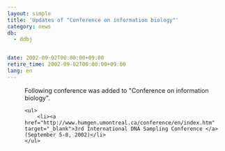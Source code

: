 ```yaml
---
layout: simple
title: 'Updates of "Conference on information biology"'
category: news
db:
  - ddbj


date: 2002-09-02T00:00:00+09:00
retire_time: 2002-09-02T00:00:00+09:00
lang: en
---
```


<dd>Following conference was added to "Conference on information biology".

    <ul>
        <li><a href="http://www.humgen.umontreal.ca/conference/en/index.htm" target="_blank">3rd International DNA Sampling Conference </a> (September 5-8, 2002)</li>
    </ul>
</dd>
